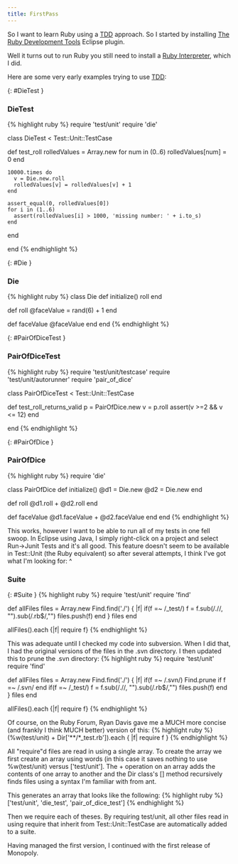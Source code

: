 ```yaml
---
title: FirstPass
---
```


So I want to learn Ruby using a [TDD](Test_Driven_Development) approach. So I
started by installing [The Ruby Development Tools](http://rubyeclipse.sourceforge.net/download.rdt.html) Eclipse plugin.

Well it turns out to run Ruby you still need to install a 
[Ruby Interpreter](http://rubyforge.org/frs/?group_id=167), which I did.

Here are some very early examples trying to use [TDD](Test_Driven_Development):

{: #DieTest }
### DieTest
{% highlight ruby %}
require 'test/unit'
require 'die'

class DieTest < Test::Unit::TestCase
  
  def test_roll
    rolledValues = Array.new
    for num in (0..6)
      rolledValues[num] = 0
    end
    
    10000.times do
      v = Die.new.roll
      rolledValues[v] = rolledValues[v] + 1
    end
    
    assert_equal(0, rolledValues[0])
    for i in (1..6)
      assert(rolledValues[i] > 1000, 'missing number: ' + i.to_s)
    end
  end
  
end
{% endhighlight %}

{: #Die }
### Die
{% highlight ruby %}
class Die
  def initialize()
    roll
  end
  
  def roll
    @faceValue = rand(6) + 1
  end 
  
  def faceValue
    @faceValue
  end
end
{% endhighlight %}

{: #PairOfDiceTest }
### PairOfDiceTest
{% highlight ruby %}
require 'test/unit/testcase'
require 'test/unit/autorunner'
require 'pair_of_dice'

class PairOfDiceTest < Test::Unit::TestCase
 
  def test_roll_returns_valid
    p = PairOfDice.new
    v = p.roll
    assert(v >=2 && v <= 12)
  end 
  
end
{% endhighlight %}

{: #PairOfDice }
### PairOfDice
{% highlight ruby %}
require 'die'

class PairOfDice
  def initialize()
    @d1 = Die.new
    @d2 = Die.new
  end  
  
  def roll
    @d1.roll + @d2.roll
  end
  
  def faceValue
    @d1.faceValue + @d2.faceValue
  end
end
{% endhighlight %}

This works, however I want to be able to run all of my tests in one fell swoop. In Eclipse using Java, I simply right-click on a project and select Run->Junit Tests and it's all good. This feature doesn't seem to be available in Test::Unit (the Ruby equivalent) so after several attempts, I think I've got what I'm looking for:
^
### Suite
{: #Suite }
{% highlight ruby %}
require 'test/unit'
require 'find'

def allFiles
  files = Array.new
  Find.find('./') { |f| 
    if(f =~ /_test/)
      f = f.sub(/\.\//, "").sub(/\.rb$/,"")
      files.push(f) 
    end
  }
  files
end

allFiles().each {|f| require f}
{% endhighlight %}

This was adequate until I checked my code into subversion. When I did that, I had the original versions of the files in the .svn directory. I then updated this to prune the .svn directory:
{% highlight ruby %}
require 'test/unit'
require 'find'

def allFiles
  files = Array.new
  Find.find('./') { |f| 
    if(f =~ /\.svn/)
      Find.prune if f =~ /\.svn/
    end
    if(f =~ /_test/)
      f = f.sub(/\.\//, "").sub(/\.rb$/,"")
      files.push(f) 
    end
  }
  files
end

allFiles().each {|f| require f}
{% endhighlight %}

Of course, on the Ruby Forum, Ryan Davis gave me a MUCH more concise (and frankly I think MUCH better) version of this:
{% highlight ruby %}
(%w(test/unit) + Dir['**/*_test.rb']).each { |f| require f }
{% endhighlight %}

All "require"d files are read in using a single array. To create the array we first create an array using words (in this case it saves nothing to use %w(test/unit) versus ['test/unit']. The + operation on an array adds the contents of one array to another and the Dir class's [] method recursively finds files using a syntax I'm familiar with from ant.

This generates an array that looks like the following:
{% highlight ruby %}
   ['test/unit', 'die_test', 'pair_of_dice_test']
{% endhighlight %}

Then we require each of theses. By requiring test/unit, all other files read in using require that inherit from Test::Unit::TestCase are automatically added to a suite.

Having managed the first version, I continued with the first release of Monopoly.
